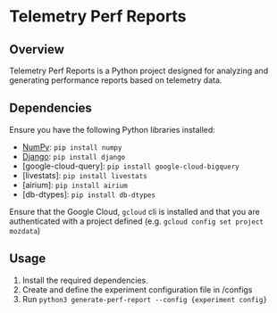 # Telemetry Perf Reports

## Overview

Telemetry Perf Reports is a Python project designed for analyzing and generating performance reports based on telemetry data. 

## Dependencies

Ensure you have the following Python libraries installed:

- [NumPy](https://numpy.org/): `pip install numpy`
- [Django](https://www.djangoproject.com/): `pip install django`
- [google-cloud-query]: `pip install google-cloud-bigquery`
- [livestats]: `pip install livestats`
- [airium]: `pip install airium`
- [db-dtypes]: `pip install db-dtypes`

Ensure that the Google Cloud, `gcloud` cli is installed and that you are authenticated with a project defined (e.g. `gcloud config set project mozdata`)

## Usage

1. Install the required dependencies.
2. Create and define the experiment configuration file in /configs
3. Run ```python3 generate-perf-report --config {experiment config}```
